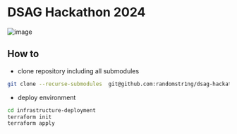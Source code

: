 # DSAG Hackathon 2024

![image](https://github.com/randomstr1ng/dsag-hackathon-2024/assets/68017536/9e812311-a75e-48aa-b23e-e2fa1024c91d)


## How to
- clone repository including all submodules
```bash
git clone --recurse-submodules  git@github.com:randomstr1ng/dsag-hackathon-2024.git
```
- deploy environment
```bash
cd infrastructure-deployment
terraform init
terraform apply
```